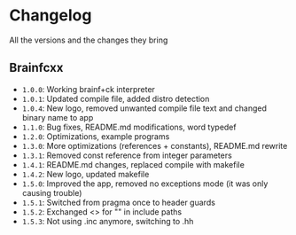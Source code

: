 # Changelog
All the versions and the changes they bring

## Brainfcxx
- `1.0.0`: Working brainf+ck interpreter
- `1.0.1`: Updated compile file, added distro detection
- `1.0.4`: New logo, removed unwanted compile file text and changed binary name to app
- `1.1.0`: Bug fixes, README.md modifications, word typedef
- `1.2.0`: Optimizations, example programs
- `1.3.0`: More optimizations (references + constants), README.md rewrite
- `1.3.1`: Removed const reference from integer parameters
- `1.4.1`: README.md changes, replaced compile with makefile
- `1.4.2`: New logo, updated makefile
- `1.5.0`: Improved the app, removed no exceptions mode (it was only causing trouble)
- `1.5.1`: Switched from pragma once to header guards
- `1.5.2`: Exchanged <> for "" in include paths
- `1.5.3`: Not using .inc anymore, switching to .hh
